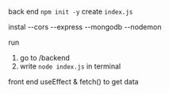 back end
`npm init -y`
create `index.js`

instal
--cors
--express
--mongodb
--nodemon

run
1. go to /backend
2. write `node index.js` in terminal


front end
useEffect & fetch() to get data